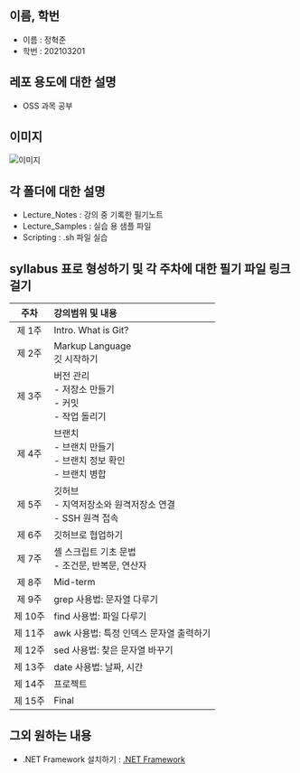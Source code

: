 ## 이름, 학번
- 이름 : 정혁준
- 학번 : 202103201

## 레포 용도에 대한 설명

- OSS 과목 공부

## 이미지

![이미지](https://cdn.discordapp.com/attachments/944800967793205261/1243203823665811476/image.png?ex=66509f49&is=664f4dc9&hm=8c2f3a91867e6d110f7c98f8eb6131b615cee29e4b0dddb31d5e29aeeb56e103&)

## 각 폴더에 대한 설명

- Lecture_Notes : 강의 중 기록한 필기노트
- Lecture_Samples : 실습 용 샘플 파일
- Scripting : .sh 파일 실습

## syllabus 표로 형성하기 및 각 주차에 대한 필기 파일 링크 걸기

|주차|강의범위 및 내용|
|:---:|:---|
|제 1주|Intro. What is Git?|
|제 2주|Markup Language<br>깃 시작하기|
|제 3주|버전 관리<br>- 저장소 만들기<br>- 커밋<br>- 작업 돌리기|
|제 4주|브랜치<br>- 브랜치 만들기<br>- 브랜치 정보 확인<br>- 브랜치 병합|
|제 5주|깃허브<br>- 지역저장소와 원격저장소 연결<br>- SSH 원격 접속|
|제 6주|깃허브로 협업하기|
|제 7주|셸 스크립트 기초 문법<br>- 조건문, 반복문, 연산자|
|제 8주|Mid-term|
|제 9주|grep 사용법: 문자열 다루기|
|제 10주|find 사용법: 파일 다루기|
|제 11주|awk 사용법: 특정 인덱스 문자열 출력하기|
|제 12주|sed 사용법: 찾은 문자열 바꾸기|
|제 13주|date 사용법: 날짜, 시간|
|제 14주|프로젝트|
|제 15주|Final|

## 그외 원하는 내용
- .NET Framework 설치하기 : [.NET Framework]

[.NET Framework]: <https://dotnet.microsoft.com/ko-kr/download/dotnet-framework>